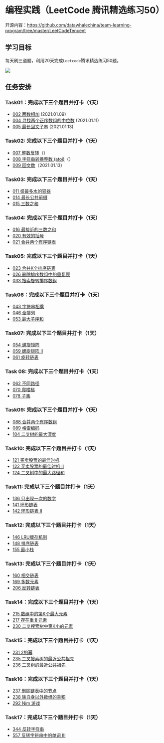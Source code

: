 ﻿
# 编程实践（LeetCode 腾讯精选练习50）


开源内容：https://github.com/datawhalechina/team-learning-program/tree/master/LeetCodeTencent

## 学习目标

每天刷三道题，利用20天完成`Leetcode`腾讯精选练习50题。

![](https://img-blog.csdnimg.cn/20210101170326763.png)

## 任务安排

### Task01：完成以下三个题目并打卡（1天）

- [002 两数相加](https://leetcode-cn.com/problems/add-two-numbers/) (2021.01.09)
- [004 寻找两个正序数组的中位数](https://leetcode-cn.com/problems/median-of-two-sorted-arrays/) (2021.01.11)
- [005 最长回文子串](https://leetcode-cn.com/problems/longest-palindromic-substring/) (2021.01.13)

### Task02: 完成以下三个题目并打卡（1天）

- [007 整数反转](https://leetcode-cn.com/problems/reverse-integer/)（）
- [008 字符串转换整数 (atoi)](https://leetcode-cn.com/problems/string-to-integer-atoi/)（）
- [009 回文数](https://leetcode-cn.com/problems/palindrome-number/)（2021.01.13）

### Task03: 完成以下三个题目并打卡（1天）

- [011 盛最多水的容器](https://leetcode-cn.com/problems/container-with-most-water/)
- [014 最长公共前缀](https://leetcode-cn.com/problems/longest-common-prefix/)
- [015 三数之和](https://leetcode-cn.com/problems/3sum/)

### Task04: 完成以下三个题目并打卡（1天）

- [016 最接近的三数之和](https://leetcode-cn.com/problems/3sum-closest/)
- [020 有效的括号](https://leetcode-cn.com/problems/valid-parentheses/)
- [021 合并两个有序链表](https://leetcode-cn.com/problems/merge-two-sorted-lists/)

### Task05: 完成以下三个题目并打卡（1天）

- [023 合并K个排序链表](https://leetcode-cn.com/problems/merge-k-sorted-lists/)
- [026 删除排序数组中的重复项](https://leetcode-cn.com/problems/remove-duplicates-from-sorted-array/)
- [033 搜索旋转排序数组](https://leetcode-cn.com/problems/search-in-rotated-sorted-array/)

### Task06：完成以下三个题目并打卡（1天）

- [043 字符串相乘](https://leetcode-cn.com/problems/multiply-strings/)
- [046 全排列](https://leetcode-cn.com/problems/permutations/)
- [053 最大子序和](https://leetcode-cn.com/problems/maximum-subarray/)

### Task07: 完成以下三个题目并打卡（1天）

- [054 螺旋矩阵](https://leetcode-cn.com/problems/spiral-matrix/)
- [059 螺旋矩阵 II](https://leetcode-cn.com/problems/spiral-matrix-ii/)
- [061 旋转链表](https://leetcode-cn.com/problems/rotate-list/)

### Task 08: 完成以下三个题目并打卡（1天）

- [062 不同路径](https://leetcode-cn.com/problems/unique-paths/)
- [070 爬楼梯](https://leetcode-cn.com/problems/climbing-stairs/)
- [078 子集](https://leetcode-cn.com/problems/subsets/)

### Task09: 完成以下三个题目并打卡（1天）

- [088 合并两个有序数组](https://leetcode-cn.com/problems/merge-sorted-array/)
- [089 格雷编码](https://leetcode-cn.com/problems/gray-code/)
- [104 二叉树的最大深度](https://leetcode-cn.com/problems/maximum-depth-of-binary-tree/)

### Task10: 完成以下三个题目并打卡（1天）

- [121 买卖股票的最佳时机](https://leetcode-cn.com/problems/best-time-to-buy-and-sell-stock/)
- [122 买卖股票的最佳时机 II](https://leetcode-cn.com/problems/best-time-to-buy-and-sell-stock-ii/)
- [124 二叉树中的最大路径和](https://leetcode-cn.com/problems/binary-tree-maximum-path-sum/)

### Task11: 完成以下三个题目并打卡（1天）

- [136 只出现一次的数字](https://leetcode-cn.com/problems/single-number/)
- [141 环形链表](https://leetcode-cn.com/problems/linked-list-cycle/)
- [142 环形链表 II](https://leetcode-cn.com/problems/linked-list-cycle-ii/)

### Task12: 完成以下三个题目并打卡（1天）

- [146 LRU缓存机制](https://leetcode-cn.com/problems/lru-cache/)
- [148 排序链表](https://leetcode-cn.com/problems/sort-list/)
- [155 最小栈](https://leetcode-cn.com/problems/min-stack/)

### Task13: 完成以下三个题目并打卡（1天）

- [160 相交链表](https://leetcode-cn.com/problems/intersection-of-two-linked-lists/)
- [169 多数元素](https://leetcode-cn.com/problems/majority-element/)
- [206 反转链表](https://leetcode-cn.com/problems/reverse-linked-list/)


### Task14：完成以下三个题目并打卡（1天）

- [215 数组中的第K个最大元素](https://leetcode-cn.com/problems/kth-largest-element-in-an-array/)
- [217 存在重复元素](https://leetcode-cn.com/problems/contains-duplicate/)
- [230 二叉搜索树中第K小的元素](https://leetcode-cn.com/problems/kth-smallest-element-in-a-bst/)

### Task15：完成以下三个题目并打卡（1天）

- [231 2的幂](https://leetcode-cn.com/problems/power-of-two/)
- [235 二叉搜索树的最近公共祖先](https://leetcode-cn.com/problems/lowest-common-ancestor-of-a-binary-search-tree/)
- [236 二叉树的最近公共祖先](https://leetcode-cn.com/problems/lowest-common-ancestor-of-a-binary-tree/)

### Task16：完成以下三个题目并打卡（1天）

- [237 删除链表中的节点](https://leetcode-cn.com/problems/delete-node-in-a-linked-list/)
- [238 除自身以外数组的乘积](https://leetcode-cn.com/problems/product-of-array-except-self/)
- [292 Nim 游戏](https://leetcode-cn.com/problems/nim-game/)

### Task17：完成以下三个题目并打卡（1天）

- [344 反转字符串](https://leetcode-cn.com/problems/reverse-string/)
- [557 反转字符串中的单词 III](https://leetcode-cn.com/problems/reverse-words-in-a-string-iii/)







